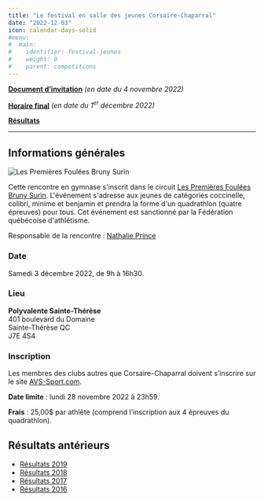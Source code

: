 ```yaml
---
title: "Le festival en salle des jeunes Corsaire-Chaparral"
date: "2022-12-03"
icon: calendar-days-solid
#menu:
#  main:
#    identifier: festival-jeunes
#    weight: 0
#    parent: competitions
---
```


[**Document d’invitation**](https://assets.corsaire-chaparral.org/competitions/2022/document-technique-festival-des-jeunes-coch-2022.pdf) _(en date du 4 novembre 2022)_

[**Horaire final**](https://assets.corsaire-chaparral.org/competitions/2022/horaire-final-festival-des-jeunes-coch-2022.pdf) _(en date du 1<sup>er</sup> décembre 2022)_

[**Résultats**](https://resultats.corsaire-chaparral.org/meets/festival-coch-2022)

---

## Informations générales

![Les Premières Foulées Bruny Surin](/img/logo-premieres-foulees-bruny-surin.jpg)

Cette rencontre en gymnase s'inscrit dans le circuit [Les Premières Foulées Bruny Surin](http://www.athletisme-quebec.ca/evenements-en-gymnase). L'événement s'adresse aux jeunes de catégories coccinelle, colibri, minime et benjamin et prendra la forme d'un quadrathlon (quatre épreuves) pour tous. Cet événement est sanctionné par la Fédération québécoise d'athlétisme.

Responsable de la rencontre : [Nathalie Prince](mailto:nathalie.prince1@videotron.ca)

### Date

Samedi 3 décembre 2022, de 9h à 16h30.

### Lieu

**Polyvalente Sainte-Thérèse**  
401 boulevard du Domaine  
Sainte-Thérèse QC  
J7E 4S4

### Inscription

Les membres des clubs autres que Corsaire-Chaparral doivent s’inscrire sur le site [AVS-Sport.com](https://avs-sport.com/).

**Date limite** : lundi 28 novembre 2022 à 23h59.

**Frais** : 25,00$ par athlète (comprend l’inscription aux 4 épreuves du quadrathlon).

## Résultats antérieurs

- [Résultats 2019](https://assets.corsaire-chaparral.org/competitions/2019/resultats-festival-jeunes-coch-2019.pdf)
- [Résultats 2018](https://avs-sport.com/comp_main.php?comp=331)
- [Résultats 2017](/resultats/2017/festival-en-salle-pour-jeunes/)
- [Résultats 2016](https://assets.corsaire-chaparral.org/competitions/2016/resultats-festival-en-salle-coch-2016.pdf)
